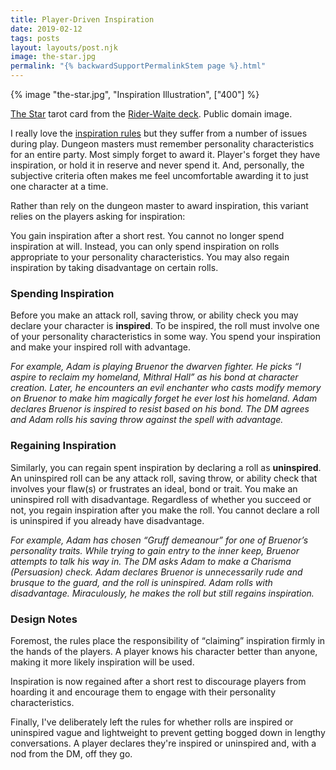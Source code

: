 ```yaml
---
title: Player-Driven Inspiration
date: 2019-02-12
tags: posts
layout: layouts/post.njk
image: the-star.jpg
permalink: "{% backwardSupportPermalinkStem page %}.html"
---
```

<div id="inspiration-illustration" class="illustration">
  {% image "the-star.jpg", "Inspiration Illustration", ["400"] %}
  <p class="caption"><a href="https://en.wikipedia.org/wiki/Rider-Waite_tarot_deck#/media/File:RWS_Tarot_17_Star.jpg">The Star</a> tarot card from the <a href="https://en.wikipedia.org/wiki/Rider-Waite_tarot_deck">Rider-Waite deck</a>. Public domain image.</p>
</div>

I really love the <a href="https://www.dndbeyond.com/compendium/rules/basic-rules/personality-and-background#Inspiration">inspiration rules</a> but they suffer from a number of issues during play. Dungeon masters must remember personality characteristics for an entire party. Most simply forget to award it. Player's forget they have inspiration, or hold it in reserve and never spend it. And, personally, the subjective criteria often makes me feel uncomfortable awarding it to just one character at a time.

Rather than rely on the dungeon master to award inspiration, this variant relies on the players asking for inspiration:

You gain inspiration after a short rest. You cannot no longer spend inspiration at will. Instead, you can only spend inspiration on rolls appropriate to your personality characteristics. You may also regain inspiration by taking disadvantage on certain rolls.

### Spending Inspiration

Before you make an attack roll, saving throw, or ability check you may declare your character is <strong>inspired</strong>. To be inspired, the roll must involve one of your personality characteristics in some way. You spend your inspiration and make your inspired roll with advantage.

<em>For example, Adam is playing Bruenor the dwarven fighter. He picks “I aspire to reclaim my homeland, Mithral Hall” as his bond at character creation. Later, he encounters an evil enchanter who casts <em>modify memory</em> on Bruenor to make him magically forget he ever lost his homeland. Adam declares Bruenor is inspired to resist based on his bond. The DM agrees and Adam rolls his saving throw against the spell with advantage.</em>

### Regaining Inspiration

Similarly, you can regain spent inspiration by declaring a roll as <strong>uninspired</strong>. An uninspired roll can be any attack roll, saving throw, or ability check that involves your flaw(s) or frustrates an ideal, bond or trait. You make an uninspired roll with disadvantage. Regardless of whether you succeed or not, you regain inspiration after you make the roll. You cannot declare a roll is uninspired if you already have disadvantage.

<em>For example, Adam has chosen <q>Gruff demeanour</q> for one of Bruenor’s personality traits. While trying to gain entry to the inner keep, Bruenor attempts to talk his way in. The DM asks Adam to make a Charisma (Persuasion) check. Adam declares Bruenor is unnecessarily rude and brusque to the guard, and the roll is uninspired. Adam rolls with disadvantage. Miraculously, he makes the roll but still regains inspiration.</em>

### Design Notes

Foremost, the rules place the responsibility of <q>claiming</q> inspiration firmly in the hands of the players. A player knows his character better than anyone, making it more likely inspiration will be used.

Inspiration is now regained after a short rest to discourage players from hoarding it and encourage them to engage with their personality characteristics.

Finally, I've deliberately left the rules for whether rolls are inspired or uninspired vague and lightweight to prevent getting bogged down in lengthy conversations. A player declares they're inspired or uninspired and, with a nod from the DM, off they go.
